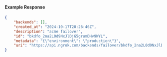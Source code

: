 <!-- Code generated for API Clients. DO NOT EDIT. -->

#### Example Response

```json
{
	"backends": [],
	"created_at": "2024-10-17T20:26:46Z",
	"description": "acme failover",
	"id": "bkdfo_2na2L0d9NxJlDjG5grumDHv9WYL",
	"metadata": "{\"environment\": \"production\"}",
	"uri": "https://api.ngrok.com/backends/failover/bkdfo_2na2L0d9NxJlDjG5grumDHv9WYL"
}
```
